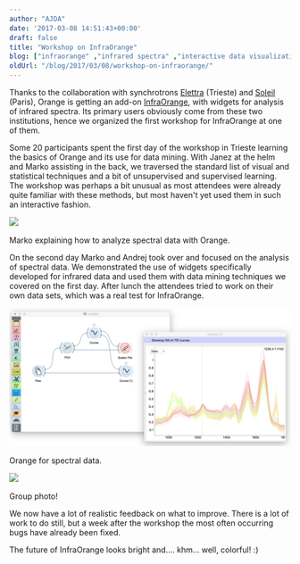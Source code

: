 ```yaml
---
author: "AJDA"
date: '2017-03-08 14:51:43+00:00'
draft: false
title: "Workshop on InfraOrange"
blog: ["infraorange" ,"infrared spectra" ,"interactive data visualization"  ,"orange3" ,"workshop" ]
oldUrl: "/blog/2017/03/08/workshop-on-infraorange/"
---
```


Thanks to the collaboration with synchrotrons [Elettra](https://www.elettra.trieste.it/) (Trieste) and [Soleil](https://www.synchrotron-soleil.fr/) (Paris), Orange is getting an add-on [InfraOrange](https://github.com/markotoplak/orange-infrared), with widgets for analysis of infrared spectra. Its primary users obviously come from these two institutions, hence we organized the first workshop for InfraOrange at one of them.

Some 20 participants spent the first day of the workshop in Trieste learning the basics of Orange and its use for data mining. With Janez at the helm and Marko assisting in the back, we traversed the standard list of visual and statistical techniques and a bit of unsupervised and supervised learning. The workshop was perhaps a bit unusual as most attendees were already quite familiar with these methods, but most haven't yet used them in such an interactive fashion.

![](Curves2.jpg)

Marko explaining how to analyze spectral data with Orange.



On the second day Marko and Andrej took over and focused on the analysis of spectral data. We demonstrated the use of widgets specifically developed for infrared data and used them with data mining techniques we covered on the first day. After lunch the attendees tried to work on their own data sets, which was a real test for InfraOrange.

![](Screen-Shot-2017-03-08-at-15.41.33.png)

Orange for spectral data.



![](Group_photo.jpg)

Group photo!



We now have a lot of realistic feedback on what to improve. There is a lot of work to do still, but a week after the workshop the most often occurring bugs have already been fixed.

The future of InfraOrange looks bright and.... khm... well, colorful! :)
